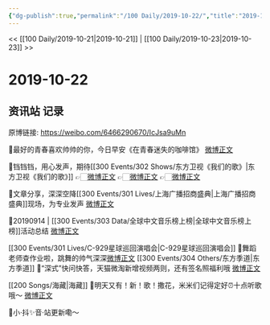 ```yaml
---
{"dg-publish":true,"permalink":"/100 Daily/2019-10-22/","title":"2019-10-22","created":"2023-03-29T20:25:17.301+08:00","updated":"2023-03-29T20:26:57.940+08:00"}
---
```



<< [[100 Daily/2019-10-21\|2019-10-21]] | [[100 Daily/2019-10-23\|2019-10-23]] >>

# 2019-10-22

## 资讯站 记录

原博链接: https://weibo.com/6466290670/IcJsa9uMn

🌟最好的青春喜欢帅帅的你，今日早安《在青春迷失的咖啡馆》
[微博正文](https://m.weibo.cn/6466290670/4430110734071442)

🌟铛铛铛，用心发声，期待[[300 Events/302 Shows/东方卫视《我们的歌》\|东方卫视《我们的歌》]]
👉🏻[微博正文](https://m.weibo.cn/6466290670/4430135418014122)
👉🏻[微博正文](https://m.weibo.cn/6466290670/4430171895076754)
👉🏻[微博正文](https://m.weibo.cn/3211455932/4430187351329422)

🌟文章分享，深深空降[[300 Events/301 Lives/上海广播招商盛典\|上海广播招商盛典]]现场，为专业发声
[微博正文](https://m.weibo.cn/6466290670/4430157593100722)

🌟20190914 | [[300 Events/303 Data/全球中文音乐榜上榜\|全球中文音乐榜上榜]]活动总结
[微博正文](https://m.weibo.cn/6466290670/4430158842604175)

[[300 Events/301 Lives/C-929星球巡回演唱会\|C-929星球巡回演唱会]]
🌟舞蹈老师查作业啦，跳舞的帅气深深[微博正文](https://m.weibo.cn/6466290670/4430245572451236)
[[300 Events/304 Others/东方季道\|东方季道]]
🌟“深式”快问快答，天猫微淘新增视频两则，还有签名照福利哦
[微博正文](https://m.weibo.cn/6466290670/4430306565763522)

[[200 Songs/海藏\|海藏]]
🌟明天又有！新！歌！撒花，米米们记得定好⏰十点听歌哦～
[微博正文](https://m.weibo.cn/6466290670/4430334496120494)

🌟小·抖✨音·站更新嘞～
[](https://m.weibo.cn/6466290670/4430335439705346)

